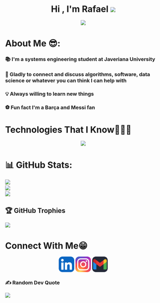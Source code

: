 <h1 align="center"><b>Hi , I'm Rafael </b><img src="https://media.giphy.com/media/hvRJCLFzcasrR4ia7z/giphy.gif" width="35"></h1>

<p align="center">
  <a href="https://github.com/DenverCoder1/readme-typing-svg"><img src="https://readme-typing-svg.herokuapp.com?font=Time+New+Roman&color=cyan&size=25&center=true&vCenter=true&width=600&height=100&lines=Welcome+to+my+Github;Here+I'll+post+some+projects;Hope+you'll+find+them+interesting;Thanks+for+visiting!"></a>
</p>

# About Me 😎:
### 📚 I'm a systems engineering student at Javeriana University
### 🙌 Gladly to connect and discuss algorithms, software, data science or whatever you can think I can help with
### 💡 Always willing to learn new things
### ⚽ Fun fact I'm a Barça and Messi fan


<!-- Technologies That I Know -->
# Technologies That I Know👨🏻‍💻
<!--tech stack icons-->
<p align="center">
  <a href="https://skillicons.dev">
    <img src="https://skillicons.dev/icons?i=python,mysql,cpp,c,java,github,css,javascript,html,react,linux,discord,kali,git,godot,notion,vscode,latex,docker,replit,ubuntu,windows,nodejs,wordpress&perline=8" />
  </a>
</p>

<!-- GitHub Stats -->

# 📊 GitHub Stats:
![](https://github-readme-stats.vercel.app/api?username=rafaaga&theme=dark&hide_border=false&include_all_commits=true&count_private=true)<br/>
![](https://github-readme-streak-stats.herokuapp.com/?user=rafaaga&theme=dark&hide_border=false)<br/>
![](https://github-readme-stats.vercel.app/api/top-langs/?username=rafaaga&theme=dark&hide_border=false&include_all_commits=true&count_private=true&layout=compact)

<!-- GitHub Trophies -->

## 🏆 GitHub Trophies
![](https://github-profile-trophy.vercel.app/?username=rafaaga&theme=onedark&no-frame=false&no-bg=true&margin-w=4)

<!-- Connect with me -->
# Connect With Me😁

<!--icons and links-->
<p align="center">
<a href="https://www.linkedin.com/in/rafael-hermida-0345731b5/" target="blank"><img align="center" src="https://github.com/tandpfun/skill-icons/raw/main/icons/LinkedIn.svg" alt="linkedin" height="50" width="50" /></a>
<a href="https://www.instagram.com/rafael_hermida09/" target="blank"><img align="center" src="https://github.com/tandpfun/skill-icons/raw/main/icons/Instagram.svg" alt="instagram" height="50" width="50" /></a>
<a href="mailto:rafaelhermida@javerianacali.edu.co" target="blank"><img align="center" src="https://github.com/tandpfun/skill-icons/raw/main/icons/Gmail-Dark.svg" alt="instagram" height="50" width="50" /></a>
  
</p>

### ✍️ Random Dev Quote
![](https://quotes-github-readme.vercel.app/api?type=horizontal&theme=dark)

